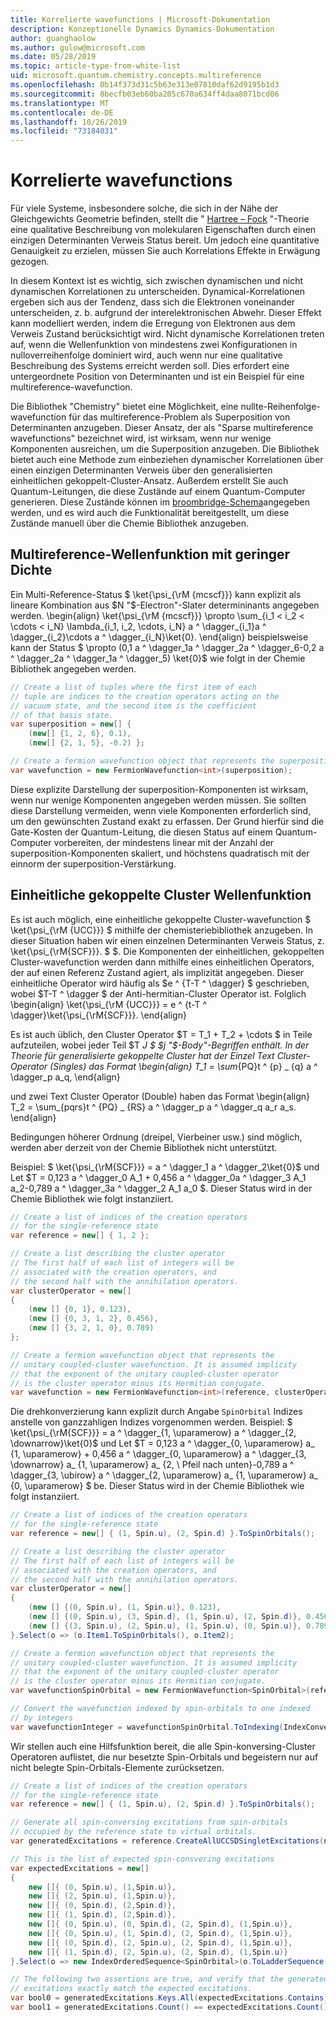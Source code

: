 ```yaml
---
title: Korrelierte wavefunctions | Microsoft-Dokumentation
description: Konzeptionelle Dynamics Dynamics-Dokumentation
author: guanghaolow
ms.author: gulow@microsoft.com
ms.date: 05/28/2019
ms.topic: article-type-from-white-list
uid: microsoft.quantum.chemistry.concepts.multireference
ms.openlocfilehash: 0b14f373d31c5b63e313e07810daf62d9195b1d3
ms.sourcegitcommit: 8becfb03eb60ba205c670a634ff4daa8071bcd06
ms.translationtype: MT
ms.contentlocale: de-DE
ms.lasthandoff: 10/26/2019
ms.locfileid: "73184031"
---
```

# <a name="correlated-wavefunctions"></a>Korrelierte wavefunctions

Für viele Systeme, insbesondere solche, die sich in der Nähe der Gleichgewichts Geometrie befinden, stellt die " [Hartree – Fock](xref:microsoft.quantum.chemistry.concepts.hartreefock) "-Theorie eine qualitative Beschreibung von molekularen Eigenschaften durch einen einzigen Determinanten Verweis Status bereit. Um jedoch eine quantitative Genauigkeit zu erzielen, müssen Sie auch Korrelations Effekte in Erwägung gezogen. 

In diesem Kontext ist es wichtig, sich zwischen dynamischen und nicht dynamischen Korrelationen zu unterscheiden.
Dynamical-Korrelationen ergeben sich aus der Tendenz, dass sich die Elektronen voneinander unterscheiden, z. b. aufgrund der interelektronischen Abwehr. Dieser Effekt kann modelliert werden, indem die Erregung von Elektronen aus dem Verweis Zustand berücksichtigt wird. Nicht dynamische Korrelationen treten auf, wenn die Wellenfunktion von mindestens zwei Konfigurationen in nulloverreihenfolge dominiert wird, auch wenn nur eine qualitative Beschreibung des Systems erreicht werden soll.
Dies erfordert eine untergeordnete Position von Determinanten und ist ein Beispiel für eine multireference-wavefunction.

Die Bibliothek "Chemistry" bietet eine Möglichkeit, eine nullte-Reihenfolge-wavefunction für das multireference-Problem als Superposition von Determinanten anzugeben. Dieser Ansatz, der als "Sparse multireference wavefunctions" bezeichnet wird, ist wirksam, wenn nur wenige Komponenten ausreichen, um die Superposition anzugeben. Die Bibliothek bietet auch eine Methode zum einbeziehen dynamischer Korrelationen über einen einzigen Determinanten Verweis über den generalisierten einheitlichen gekoppelt-Cluster-Ansatz. Außerdem erstellt Sie auch Quantum-Leitungen, die diese Zustände auf einem Quantum-Computer generieren. Diese Zustände können im [broombridge-Schema](xref:microsoft.quantum.libraries.chemistry.schema.broombridge)angegeben werden, und es wird auch die Funktionalität bereitgestellt, um diese Zustände manuell über die Chemie Bibliothek anzugeben.

## <a name="sparse-multi-reference-wavefunction"></a>Multireference-Wellenfunktion mit geringer Dichte
Ein Multi-Reference-Status $ \ket{\psi_{\rM {mcscf}}} kann explizit als lineare Kombination aus $N "$-Electron"-Slater determininants angegeben werden.
\begin{align} \ket{\psi_{\rM {mcscf}}} \propto \sum_{i_1 < i_2 < \cdots < i_N} \lambda_{i_1, i_2, \cdots, i_N} a ^ \dagger_{i_1}a ^ \dagger_{i_2}\cdots a ^ \dagger_{i_N}\ket{0}.
\end{align} beispielsweise kann der Status $ \propto (0,1 a ^ \dagger_1a ^ \dagger_2a ^ \dagger_6-0,2 a ^ \dagger_2a ^ \dagger_1a ^ \dagger_5) \ket{0}$ wie folgt in der Chemie Bibliothek angegeben werden.
```csharp
// Create a list of tuples where the first item of each 
// tuple are indices to the creation operators acting on the
// vacuum state, and the second item is the coefficient
// of that basis state.
var superposition = new[] {
    (new[] {1, 2, 6}, 0.1),
    (new[] {2, 1, 5}, -0.2) };

// Create a fermion wavefunction object that represents the superposition.
var wavefunction = new FermionWavefunction<int>(superposition);
```
Diese explizite Darstellung der superposition-Komponenten ist wirksam, wenn nur wenige Komponenten angegeben werden müssen. Sie sollten diese Darstellung vermeiden, wenn viele Komponenten erforderlich sind, um den gewünschten Zustand exakt zu erfassen. Der Grund hierfür sind die Gate-Kosten der Quantum-Leitung, die diesen Status auf einem Quantum-Computer vorbereiten, der mindestens linear mit der Anzahl der superposition-Komponenten skaliert, und höchstens quadratisch mit der einnorm der superposition-Verstärkung.

## <a name="unitary-coupled-cluster-wavefunction"></a>Einheitliche gekoppelte Cluster Wellenfunktion
Es ist auch möglich, eine einheitliche gekoppelte Cluster-wavefunction $ \ket{\psi_{\rM {UCC}}} $ mithilfe der chemisteriebibliothek anzugeben. In dieser Situation haben wir einen einzelnen Determinanten Verweis Status, z. \ket{\psi_{\rM{SCF}}}. $ $. Die Komponenten der einheitlichen, gekoppelten Cluster-wavefunction werden dann mithilfe eines einheitlichen Operators, der auf einen Referenz Zustand agiert, als implizität angegeben.
Dieser einheitliche Operator wird häufig als $e ^ {T-T ^ \dagger} $ geschrieben, wobei $T-T ^ \dagger $ der Anti-hermitian-Cluster Operator ist. Folglich \begin{align} \ket{\psi_{\rM {UCC}}} = e ^ {t-T ^ \dagger}\ket{\psi_{\rM{SCF}}}.
\end{align}

Es ist auch üblich, den Cluster Operator $T = T_1 + T_2 + \cdots $ in Teile aufzuteilen, wobei jeder Teil $T _J $ $j "$-Body"-Begriffen enthält. In der Theorie für generalisierte gekoppelte Cluster hat der Einzel Text Cluster-Operator (Singles) das Format \begin{align} T_1 = \sum_{PQ}t ^ {p} _ {q} a ^ \dagger_p a_q, \end{align}

und zwei Text Cluster Operator (Double) haben das Format \begin{align} T_2 = \sum_{pqrs}t ^ {PQ} _ {RS} a ^ \dagger_p a ^ \dagger_q a_r a_s.
\end{align}

Bedingungen höherer Ordnung (dreipel, Vierbeiner usw.) sind möglich, werden aber derzeit von der Chemie Bibliothek nicht unterstützt.

Beispiel: $ \ket{\psi_{\rM{SCF}}} = a ^ \dagger_1 a ^ \dagger_2\ket{0}$ und Let $T = 0,123 a ^ \dagger_0 A_1 + 0,456 a ^ \dagger_0a ^ \dagger_3 A_1 a_2-0,789 a ^ \dagger_3a ^ \dagger_2 A_1 a_0 $. Dieser Status wird in der Chemie Bibliothek wie folgt instanziiert.
```csharp
// Create a list of indices of the creation operators
// for the single-reference state
var reference = new[] { 1, 2 };

// Create a list describing the cluster operator
// The first half of each list of integers will be
// associated with the creation operators, and
// the second half with the annihilation operators.
var clusterOperator = new[]
{
    (new [] {0, 1}, 0.123),
    (new [] {0, 3, 1, 2}, 0.456),
    (new [] {3, 2, 1, 0}, 0.789)
};

// Create a fermion wavefunction object that represents the 
// unitary coupled-cluster wavefunction. It is assumed implicity
// that the exponent of the unitary coupled-cluster operator
// is the cluster operator minus its Hermitian conjugate.
var wavefunction = new FermionWavefunction<int>(reference, clusterOperator);
```

Die drehkonverzierung kann explizit durch Angabe `SpinOrbital` Indizes anstelle von ganzzahligen Indizes vorgenommen werden. Beispiel: $ \ket{\psi_{\rM{SCF}}} = a ^ \dagger_{1, \uparamerow} a ^ \dagger_{2, \downarrow}\ket{0}$ und Let $T = 0,123 a ^ \dagger_{0, \uparamerow} a_ {1, \uparamerow} + 0,456 a ^ \dagger_{0, \uparamerow} a ^ \dagger_{3, \downarrow} a_ {1, \uparamerow} a_ {2, \ Pfeil nach unten}-0,789 a ^ \dagger_{3, \ubirow} a ^ \dagger_{2, \uparamerow} a_ {1, \uparamerow} a_ {0, \uparamerow} $ be. Dieser Status wird in der Chemie Bibliothek wie folgt instanziiert.
```csharp
// Create a list of indices of the creation operators
// for the single-reference state
var reference = new[] { (1, Spin.u), (2, Spin.d) }.ToSpinOrbitals();

// Create a list describing the cluster operator
// The first half of each list of integers will be
// associated with the creation operators, and
// the second half with the annihilation operators.
var clusterOperator = new[]
{
    (new [] {(0, Spin.u), (1, Spin.u)}, 0.123),
    (new [] {(0, Spin.u), (3, Spin.d), (1, Spin.u), (2, Spin.d)}, 0.456),
    (new [] {(3, Spin.u), (2, Spin.u), (1, Spin.u), (0, Spin.u)}, 0.789)
}.Select(o => (o.Item1.ToSpinOrbitals(), o.Item2);

// Create a fermion wavefunction object that represents the 
// unitary coupled-cluster wavefunction. It is assumed implicity
// that the exponent of the unitary coupled-cluster operator
// is the cluster operator minus its Hermitian conjugate.
var wavefunctionSpinOrbital = new FermionWavefunction<SpinOrbital>(reference, clusterOperator);

// Convert the wavefunction indexed by spin-orbitals to one indexed
// by integers
var wavefunctionInteger = wavefunctionSpinOrbital.ToIndexing(IndexConvention.UpDown);
```

Wir stellen auch eine Hilfsfunktion bereit, die alle Spin-konversing-Cluster Operatoren auflistet, die nur besetzte Spin-Orbitals und begeistern nur auf nicht belegte Spin-Orbitals-Elemente zurücksetzen.
```csharp
// Create a list of indices of the creation operators
// for the single-reference state
var reference = new[] { (1, Spin.u), (2, Spin.d) }.ToSpinOrbitals();

// Generate all spin-conversing excitations from spin-orbitals 
// occupied by the reference state to virtual orbitals.
var generatedExcitations = reference.CreateAllUCCSDSingletExcitations(nOrbitals: 3).Excitations;

// This is the list of expected spin-consvering excitations
var expectedExcitations = new[]
{
    new []{ (0, Spin.u), (1,Spin.u)},
    new []{ (2, Spin.u), (1,Spin.u)},
    new []{ (0, Spin.d), (2,Spin.d)},
    new []{ (1, Spin.d), (2,Spin.d)},
    new []{ (0, Spin.u), (0, Spin.d), (2, Spin.d), (1,Spin.u)},
    new []{ (0, Spin.u), (1, Spin.d), (2, Spin.d), (1,Spin.u)},
    new []{ (0, Spin.d), (2, Spin.u), (2, Spin.d), (1,Spin.u)},
    new []{ (1, Spin.d), (2, Spin.u), (2, Spin.d), (1,Spin.u)}
}.Select(o => new IndexOrderedSequence<SpinOrbital>(o.ToLadderSequence()));

// The following two assertions are true, and verify that the generated 
// excitations exactly match the expected excitations.
var bool0 = generatedExcitations.Keys.All(expectedExcitations.Contains);
var bool1 = generatedExcitations.Count() == expectedExcitations.Count();
```